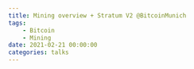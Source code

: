 ```yaml
---
title: Mining overview + Stratum V2 @BitcoinMunich
tags:
    - Bitcoin
    - Mining
date: 2021-02-21 00:00:00
categories: talks
---
```

